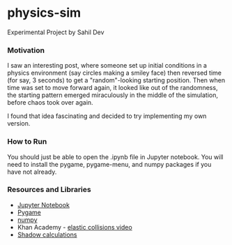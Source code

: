 # physics-sim
Experimental Project by Sahil Dev

### Motivation
I saw an interesting post, where someone set up initial conditions in a physics environment (say circles making a smiley face) then reversed time (for say, 3 seconds) to get a "random"-looking starting position. Then when time was set to move forward again, it looked like out of the randomness, the starting pattern emerged miraculously in the middle of the simulation, before chaos took over again.

I found that idea fascinating and decided to try implementing my own version.

### How to Run
You should just be able to open the .ipynb file in Jupyter notebook. You will need to install the pygame, pygame-menu, and numpy packages if you have not already.

### Resources and Libraries
* [Jupyter Notebook](https://jupyter.org/)
* [Pygame](https://www.pygame.org/)
* [numpy](https://numpy.org/)
* Khan Academy - [elastic collisions video](https://www.khanacademy.org/science/physics/linear-momentum/elastic-and-inelastic-collisions/v/how-to-use-the-shortcut-for-solving-elastic-collisions)
* [Shadow calculations](https://math.stackexchange.com/questions/861796/derive-formula-for-coordinates-of-internal-and-external-centers-of-similitude)